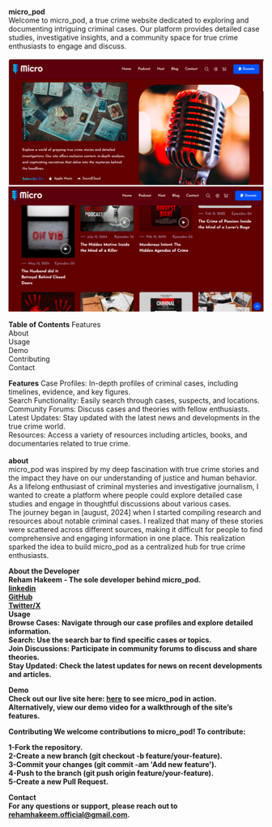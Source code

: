 <b>micro_pod</b> <br>
Welcome to micro_pod, a true crime website dedicated to exploring and documenting intriguing criminal cases. Our platform provides detailed case studies, investigative insights, 
and a community space for true crime enthusiasts to engage and discuss.

<img src="micro_pod.png">
<img src="micro_pod2.png">

<b>Table of Contents</b>
Features<br>
About<br>
Usage<br>
Demo<br>
Contributing<br>
Contact<br>

<b>Features</b>
Case Profiles: In-depth profiles of criminal cases, including timelines, evidence, and key figures. <br>
Search Functionality: Easily search through cases, suspects, and locations. <br>
Community Forums: Discuss cases and theories with fellow enthusiasts. <br>
Latest Updates: Stay updated with the latest news and developments in the true crime world. <br>
Resources: Access a variety of resources including articles, books, and documentaries related to true crime. <br>
<br>
<b>about</b> <br>
micro_pod was inspired by my deep fascination with true crime stories and the impact they have on our understanding of justice and human behavior. As a lifelong enthusiast of criminal mysteries and investigative journalism, I wanted to create a platform where people could explore detailed case studies and engage in thoughtful discussions about various cases. <br>
The journey began in [august, 2024] when I started compiling research and resources about notable criminal cases. I realized that many of these stories were scattered across different sources, making it difficult for people to find comprehensive and engaging information in one place. This realization sparked the idea to build micro_pod as a centralized hub for true crime enthusiasts. <br>

<b>About the Developer<b> <br>
Reham Hakeem - The sole developer behind micro_pod. <br>
<a href="https://www.linkedin.com/in/reham-hakeem/">linkedin</a> <br>
<a href="https://github.com/Rehamhkee">GitHub</a> <br>
<a href="https://x.com/Rehammeh?t=-C5KAmgz-nmxBm9jV3AWEw&s=09">Twitter/X</a> <br>
<b>Usage</b> <br>
Browse Cases: Navigate through our case profiles and explore detailed information. <br>
Search: Use the search bar to find specific cases or topics. <br>
Join Discussions: Participate in community forums to discuss and share theories. <br>
Stay Updated: Check the latest updates for news on recent developments and articles. <br>

<b>Demo</b> <br>
Check out our live site here: <a href="https://rehamhkee.github.io/micro_pod/">here</a> to see micro_pod in action. Alternatively, view our demo video for a walkthrough of the site’s features. <br>

<b>Contributing </b>
We welcome contributions to micro_pod! To contribute: <br>

1-Fork the repository. <br>
2-Create a new branch (git checkout -b feature/your-feature). <br>
3-Commit your changes (git commit -am 'Add new feature'). <br>
4-Push to the branch (git push origin feature/your-feature). <br>
5-Create a new Pull Request. <br>
 
<b>Contact<b> <br>
For any questions or support, please reach out to rehamhakeem.official@gmail.com.
